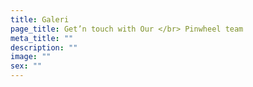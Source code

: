 ```yaml
---
title: Galeri
page_title: Get’n touch with Our </br> Pinwheel team
meta_title: ""
description: ""
image: ""
sex: ""
---
```

